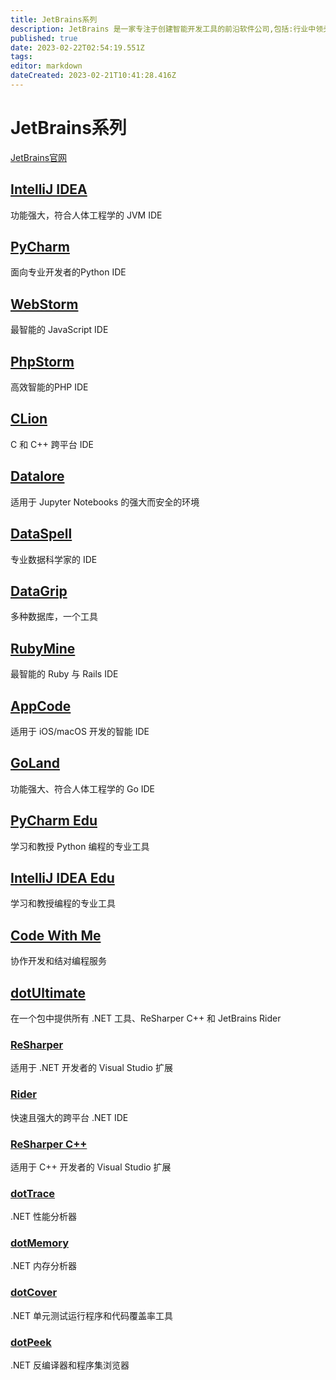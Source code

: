 ```yaml
---
title: JetBrains系列
description: JetBrains 是一家专注于创建智能开发工具的前沿软件公司,包括:行业中领头的 Java IDE – IntelliJ IDEA,以及 Kotlin 编程语言。
published: true
date: 2023-02-22T02:54:19.551Z
tags: 
editor: markdown
dateCreated: 2023-02-21T10:41:28.416Z
---
```


# JetBrains系列
[JetBrains官网](https://www.jetbrains.com)

## [IntelliJ IDEA](https://www.jetbrains.com/zh-cn/idea/)

功能强大，符合人体工程学的 JVM IDE

## [PyCharm](https://www.jetbrains.com/zh-cn/pycharm/)

面向专业开发者的Python IDE

## [WebStorm](https://www.jetbrains.com/zh-cn/webstorm/)

最智能的 JavaScript IDE

## [PhpStorm](https://www.jetbrains.com/zh-cn/phpstorm/)

高效智能的PHP IDE

## [CLion](https://www.jetbrains.com/zh-cn/clion/)

C 和 C++ 跨平台 IDE

## [Datalore](https://www.jetbrains.com/zh-cn/datalore/)

适用于 Jupyter Notebooks 的强大而安全的环境

## [DataSpell](https://www.jetbrains.com/zh-cn/dataspell)

专业数据科学家的 IDE

## [DataGrip](https://www.jetbrains.com/zh-cn/datagrip)

多种数据库，一个工具

## [RubyMine](https://www.jetbrains.com/zh-cn/rubymine)

最智能的 Ruby 与 Rails IDE

## [AppCode](https://www.jetbrains.com/zh-cn/appcode)

适用于 iOS/macOS 开发的智能 IDE

## [GoLand](https://www.jetbrains.com/zh-cn/goland)

功能强大、符合人体工程学的 Go IDE

## [PyCharm Edu](https://www.jetbrains.com/zh-cn/pycharm-edu/)

学习和教授 Python 编程的专业工具

## [IntelliJ IDEA Edu](https://www.jetbrains.com/zh-cn/idea-edu/)

学习和教授编程的专业工具

## [Code With Me](https://www.jetbrains.com/zh-cn/code-with-me/)

协作开发和结对编程服务

## [dotUltimate](https://www.jetbrains.com/zh-cn/dotnet/)

在一个包中提供所有 .NET 工具、ReSharper C++ 和 JetBrains Rider

### [ReSharper](https://www.jetbrains.com/zh-cn/resharper/)

适用于 .NET 开发者的 Visual Studio 扩展

### [Rider](https://www.jetbrains.com/zh-cn/rider/)

快速且强大的跨平台 .NET IDE

### [ReSharper C++](https://www.jetbrains.com/zh-cn/resharper/)

适用于 C++ 开发者的 Visual Studio 扩展

### [dotTrace](https://www.jetbrains.com/zh-cn/profiler/)

.NET 性能分析器

### [dotMemory](https://www.jetbrains.com/zh-cn/dotmemory/)

.NET 内存分析器

### [dotCover](https://www.jetbrains.com/zh-cn/dotcover/)

.NET 单元测试运行程序和代码覆盖率工具

### [dotPeek](https://www.jetbrains.com/zh-cn/decompiler/)

.NET 反编译器和程序集浏览器
